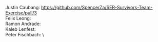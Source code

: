 Justin Caubang: https://github.com/SpencerZa/SER-Survivors-Team-Exercise/pull/3 \
Felix Leong: \
Ramon Andrade: \
Kaleb Lenfest: \
Peter Fischbach: \
